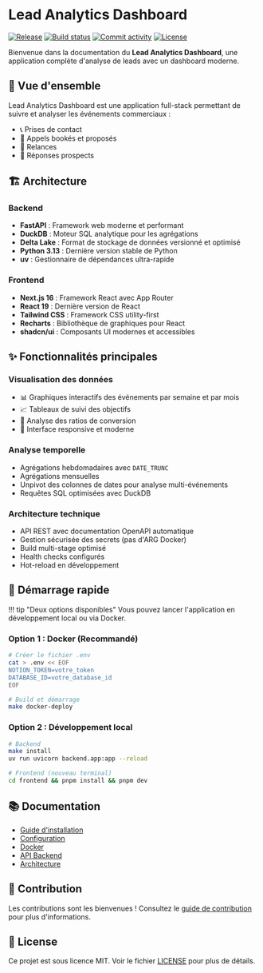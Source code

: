 # Lead Analytics Dashboard

[![Release](https://img.shields.io/github/v/release/jojodataascode/dataascode)](https://img.shields.io/github/v/release/jojodataascode/dataascode)
[![Build status](https://img.shields.io/github/actions/workflow/status/jojodataascode/dataascode/main.yml?branch=main)](https://github.com/jojodataascode/dataascode/actions/workflows/main.yml?query=branch%3Amain)
[![Commit activity](https://img.shields.io/github/commit-activity/m/jojodataascode/dataascode)](https://img.shields.io/github/commit-activity/m/jojodataascode/dataascode)
[![License](https://img.shields.io/github/license/jojodataascode/dataascode)](https://img.shields.io/github/license/jojodataascode/dataascode)

Bienvenue dans la documentation du **Lead Analytics Dashboard**, une application complète d'analyse de leads avec un dashboard moderne.

## 🎯 Vue d'ensemble

Lead Analytics Dashboard est une application full-stack permettant de suivre et analyser les événements commerciaux :

- 📞 Prises de contact
- 📅 Appels bookés et proposés
- 🔄 Relances
- 💬 Réponses prospects

## 🏗️ Architecture

### Backend
- **FastAPI** : Framework web moderne et performant
- **DuckDB** : Moteur SQL analytique pour les agrégations
- **Delta Lake** : Format de stockage de données versionné et optimisé
- **Python 3.13** : Dernière version stable de Python
- **uv** : Gestionnaire de dépendances ultra-rapide

### Frontend
- **Next.js 16** : Framework React avec App Router
- **React 19** : Dernière version de React
- **Tailwind CSS** : Framework CSS utility-first
- **Recharts** : Bibliothèque de graphiques pour React
- **shadcn/ui** : Composants UI modernes et accessibles

## ✨ Fonctionnalités principales

### Visualisation des données
- 📊 Graphiques interactifs des événements par semaine et par mois
- 📈 Tableaux de suivi des objectifs
- 🔄 Analyse des ratios de conversion
- 📱 Interface responsive et moderne

### Analyse temporelle
- Agrégations hebdomadaires avec `DATE_TRUNC`
- Agrégations mensuelles
- Unpivot des colonnes de dates pour analyse multi-événements
- Requêtes SQL optimisées avec DuckDB

### Architecture technique
- API REST avec documentation OpenAPI automatique
- Gestion sécurisée des secrets (pas d'ARG Docker)
- Build multi-stage optimisé
- Health checks configurés
- Hot-reload en développement

## 🚀 Démarrage rapide

!!! tip "Deux options disponibles"
    Vous pouvez lancer l'application en développement local ou via Docker.

### Option 1 : Docker (Recommandé)

```bash
# Créer le fichier .env
cat > .env << EOF
NOTION_TOKEN=votre_token
DATABASE_ID=votre_database_id
EOF

# Build et démarrage
make docker-deploy
```

### Option 2 : Développement local

```bash
# Backend
make install
uv run uvicorn backend.app:app --reload

# Frontend (nouveau terminal)
cd frontend && pnpm install && pnpm dev
```

## 📚 Documentation

- [Guide d'installation](getting-started/installation.md)
- [Configuration](getting-started/configuration.md)
- [Docker](getting-started/docker.md)
- [API Backend](api/overview.md)
- [Architecture](architecture.md)

## 🤝 Contribution

Les contributions sont les bienvenues ! Consultez le [guide de contribution](https://github.com/jojodataascode/dataascode/blob/main/CONTRIBUTING.md) pour plus d'informations.

## 📝 License

Ce projet est sous licence MIT. Voir le fichier [LICENSE](https://github.com/jojodataascode/dataascode/blob/main/LICENSE) pour plus de détails.
